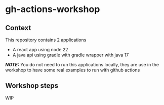 # gh-actions-workshop

## Context
This repository contains 2 applications

- A react app using node 22 
- A java api using gradle with gradle wrapper with java 17

**_NOTE:_** You do not need to run this applications locally, they are use in the workshop to have some real examples to run with github actions

## Workshop steps

WIP